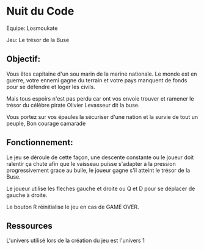 # Nuit du Code 
 
Equipe: Losmoukate

Jeu: Le trésor de la Buse


## Objectif:

Vous êtes capitaine d'un sou marin de la marine nationale. Le monde est en guerre, votre ennemi gagne du terrain et votre pays manquent de fonds pour se défendre et loger les civils.

Mais tous espoirs n'est pas perdu car ont vos envoie trouver et ramener le trésor du célèbre pirate Olivier Levasseur dit la buse.

Vous portez sur vos épaules la sécuriser d'une nation et la survie de tout un peuple, 
Bon courage camarade



## Fonctionnement:

Le jeu se déroule de cette façon, une descente constante ou le joueur doit ralentir ça chute afin que le vaisseau puisse s'adapter à la pression progressivement grace au bulle, le joueur gagne s'il atteint le trésor de la Buse.

Le joueur utilise les fleches gauche et droite ou Q et D pour se déplacer de gauche à droite.

Le bouton R réinitialise le jeu en cas de GAME OVER.

## Ressources

L'univers utilisé lors de la création du jeu est l'univers 1


